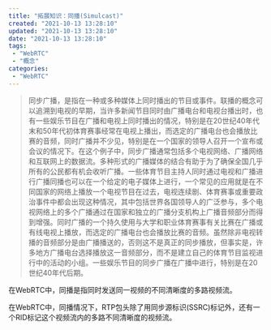 ```yaml
---
title: "拓展知识：同播(Simulcast)"
created: "2021-10-13 13:28:10"
updated: "2021-10-13 13:28:10"
date: "2021-10-13 13:28:10"
tags: 
 - "WebRTC"
 - "概念"
categories: 
 - "WebRTC"
---
```


>同步广播，是指在一种或多种媒体上同时播出的节目或事件。联播的概念可以追溯到电视的早期，当许多新闻节目同时由广播电台和电视台播出时，也有一些娱乐节目在广播和电视上同时播出的情况，特别是在20世纪40年代末和50年代初体育赛事经常在电视上播出，而选定的广播电台也会播放比赛的音频，同时广播并不少见，特别是在一个国家的领导人召开一个宣布或会议的情况下。在这个例子中，同步广播通常包括多个电视网络、广播网络和互联网上的数据流。多种形式的广播媒体的结合有助于为了确保全国几乎所有的公民都有机会收听广播。一些体育节目主持人同时通过电视和广播进行广播同播也可以在一个给定的电子媒体上进行，一个常见的应用就是在不同国家的网络上播放一个电视节目在过去，电视连续剧、体育赛事或重要政治事件中都会出现这种情况，其中包括世界各国领导人的广泛参与，多个电视网络上的多个广播通过在国家和独立的广播分支机构上广播音频部分而得到增强。同时广播的一个持久使用与大学和职业体育赛事有关比赛在广播或有线电视上播放，而选定的广播电台也会播放比赛的音频。虽然除非电视转播的音频部分是由广播播送的，否则这不是真正的同步播放，但事实是，许多地方广播电台选择播放这一音频部分，而不是建立自己的体育节目监视进行中的活动的小组。一些娱乐节目的同步广播在广播中进行，特别是在20世纪40年代后期。

在WebRTC中，同播是指同时发送同一视频的不同清晰度的多路视频流。

在WebRTC中，同播情况下，RTP包头除了用同步源标识(SSRC)标记外，还有一个RID标记这个视频流内的多路不同清晰度的视频流。